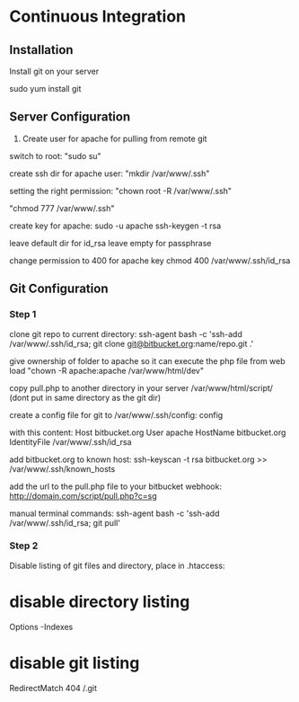 # Continuous Integration

## Installation
Install git on your server

sudo yum install git

## Server Configuration

1. Create user for apache for pulling from remote git

switch to root:
"sudo su"

create ssh dir for apache user:
"mkdir /var/www/.ssh"

setting the right permission:
"chown root -R /var/www/.ssh"

"chmod 777 /var/www/.ssh"

create key for apache:
sudo -u apache ssh-keygen -t rsa

leave default dir for id_rsa
leave empty for passphrase

change permission to 400 for apache key
chmod 400 /var/www/.ssh/id_rsa


## Git Configuration

### Step 1

clone git repo to current directory:
ssh-agent bash -c 'ssh-add /var/www/.ssh/id_rsa; git clone git@bitbucket.org:name/repo.git .'

give ownership of folder to apache so it can execute the php file from web load
"chown -R apache:apache /var/www/html/dev"

copy pull.php to another directory in your server /var/www/html/script/ (dont put in same directory as the git dir)

create a config file for git to /var/www/.ssh/config:
config

with this content:
Host bitbucket.org 
 User apache
 HostName bitbucket.org 
 IdentityFile /var/www/.ssh/id_rsa

add bitbucket.org to known host:
ssh-keyscan -t rsa bitbucket.org >> /var/www/.ssh/known_hosts

add the url to the pull.php file to your bitbucket webhook:
http://domain.com/script/pull.php?c=sg

manual terminal commands:
ssh-agent bash -c 'ssh-add /var/www/.ssh/id_rsa; git pull'

### Step 2

Disable listing of git files and directory, place in .htaccess:

  # disable directory listing
  Options -Indexes
  
  # disable git listing
  RedirectMatch 404 /\.git


